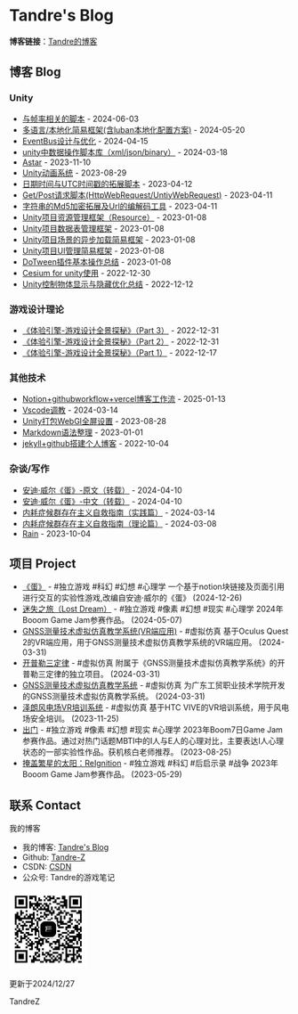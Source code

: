 # Tandre's Blog

**博客链接**：[Tandre的博客](https://tandre-z.github.io/)

## 博客 Blog
<!-- BLOG-LIST-START -->
### Unity

- [与帧率相关的脚本](https://tandrez.notion.site/80648c2a8e1f4ec9986c538f292686aa) - 2024-06-03
- [多语言/本地化简易框架(含luban本地化配置方案)](https://tandrez.notion.site/luban-05ca869e061348a694fec4e125ac95b4) - 2024-05-20
- [EventBus设计与优化](https://tandrez.notion.site/EventBus-123c4a1bbb4e4061b6ee54399b8c077d) - 2024-04-15
- [unity中数据操作脚本库（xml/json/binary）](https://tandrez.notion.site/unity-xml-json-binary-6183dce496094b1ba62e82baf6ccfced) - 2024-03-18
- [Astar](https://tandrez.notion.site/Astar-38bea8423b554229bd597b4458f3abcf) - 2023-11-10
- [Unity动画系统](https://tandrez.notion.site/Unity-2f02246f847e4d50ab1f576ba717b4a9) - 2023-08-29
- [日期时间与UTC时间戳的拓展脚本](https://tandrez.notion.site/UTC-22c1fa1ec80b4e14a015243da8b50150) - 2023-04-12
- [Get/Post请求脚本(HttpWebRequest/UntiyWebRequest)](https://tandrez.notion.site/Get-Post-HttpWebRequest-UntiyWebRequest-53a281df8d8b4c529afc398bc6773349) - 2023-04-11
- [字符串的Md5加密拓展及Url的编解码工具](https://tandrez.notion.site/Md5-Url-3d32277cd4fe42dbbb229dde38363610) - 2023-04-11
- [Unity项目资源管理框架（Resource）](https://tandrez.notion.site/Unity-Resource-3d6a45b002dd4b4283924cd047ed2cbc) - 2023-01-08
- [Unity项目数据表管理框架](https://tandrez.notion.site/Unity-07031b3050974190a36bc763ec8f1a41) - 2023-01-08
- [Unity项目场景的异步加载简易框架](https://tandrez.notion.site/Unity-720afc318b664729a3aa12bfc92ba8e7) - 2023-01-08
- [Unity项目UI管理简易框架](https://tandrez.notion.site/Unity-UI-be4ae8f2e9b944908c87dda039fa60e7) - 2023-01-08
- [DoTween插件基本操作总结](https://tandrez.notion.site/DoTween-0f13ece1519e4bb280664101286d7c65) - 2023-01-08
- [Cesium for unity使用](https://tandrez.notion.site/Cesium-for-unity-f9368ca325cb459d8057191e2868492b) - 2022-12-30
- [Unity控制物体显示与隐藏优化总结](https://tandrez.notion.site/Unity-7a7d4e16a54b440e8a4a5fcef151c818) - 2022-12-12

### 游戏设计理论

- [《体验引擎-游戏设计全景探秘》（Part 3）](https://tandrez.notion.site/Part-3-cfc9b0298e4b441bb7a714396c5fd5b6) - 2022-12-31
- [《体验引擎-游戏设计全景探秘》（Part 2）](https://tandrez.notion.site/Part-2-52add32cf08f4ecaa2fbdc71af9eb332) - 2022-12-31
- [《体验引擎-游戏设计全景探秘》（Part 1）](https://tandrez.notion.site/Part-1-753f92f31a624812a9193069bf34edab) - 2022-12-17

### 其他技术

- [Notion+githubworkflow+vercel博客工作流](https://tandrez.notion.site/Notion-githubworkflow-vercel-17adbd6ed8ac808a9b04e26b627f8d7c) - 2025-01-13
- [Vscode调教](https://tandrez.notion.site/Vscode-ad421974f54b42699858d1ef125ffff1) - 2024-03-14
- [Unity打包WebGl全屏设置](https://tandrez.notion.site/Unity-WebGl-ab9c9ddd5dc342789fd307732903e9d6) - 2023-08-28
- [Markdown语法整理](https://tandrez.notion.site/Markdown-a74a4288fc3c4a9da62fe828e36f9410) - 2023-01-01
- [jekyll+github搭建个人博客](https://tandrez.notion.site/jekyll-github-317211417ece489680b614a529566e00) - 2022-10-04

### 杂谈/写作

- [安迪·威尔《蛋》-原文（转载）](https://tandrez.notion.site/3acb15561df442e3be19f2b6c30125a3) - 2024-04-10
- [安迪·威尔《蛋》-中文（转载）](https://tandrez.notion.site/71364600a7814772b1987e71d3bf5ced) - 2024-04-10
- [内耗症候群存在主义自救指南（实践篇）](https://tandrez.notion.site/c300f298e70948bf9c1031ac200d95f5) - 2024-03-14
- [内耗症候群存在主义自救指南（理论篇）](https://tandrez.notion.site/065dc968f5184d2fb49d1a56e29898d5) - 2024-03-08
- [Rain](https://tandrez.notion.site/Rain-91093476056a4e75b6d0a25cb110697f) - 2023-10-04
<!-- BLOG-LIST-END -->

## 项目 Project
<!-- PROJECT-LIST-START -->
- [《蛋》](https://tandrez.notion.site/0d3b0b51c98c4def83f949efc63b2371) - #独立游戏 #科幻 #幻想 #心理学
  一个基于notion块链接及页面引用进行交互的实验性游戏,改编自安迪·威尔的《蛋》 (2024-12-26)
- [迷失之旅（Lost Dream）](https://tandrez.notion.site/Lost-Dream-483638ab7dc74b56ba8f9bc7987740f5) - #独立游戏 #像素 #幻想 #现实 #心理学
  2024年Booom Game Jam参赛作品。 (2024-05-07)
- [GNSS测量技术虚拟仿真教学系统(VR端应用)](https://tandrez.notion.site/GNSS-VR-704d8062ac1f4f19b229b5233b8d24ac) - #虚拟仿真
  基于Oculus Quest 2的VR端应用，用于GNSS测量技术虚拟仿真教学系统的VR端应用。 (2024-03-31)
- [开普勒三定律](https://tandrez.notion.site/f764d12cc78d4965a8d9e63da9ae353d) - #虚拟仿真
  附属于《GNSS测量技术虚拟仿真教学系统》的开普勒三定律的独立项目。 (2024-03-31)
- [GNSS测量技术虚拟仿真教学系统](https://tandrez.notion.site/GNSS-300eafc669a8478ba128717dba2fa2e2) - #虚拟仿真
  为广东工贸职业技术学院开发的GNSS测量技术虚拟仿真教学系统。 (2024-03-31)
- [泽朗风电场VR培训系统](https://tandrez.notion.site/VR-9be2fc940c6c4f7e8e75f0000ee6b736) - #虚拟仿真
  基于HTC VIVE的VR培训系统，用于风电场安全培训。 (2023-11-25)
- [出门](https://tandrez.notion.site/1a0085e32df94ef19a331126fee2d4e2) - #独立游戏 #像素 #幻想 #现实 #心理学
  2023年Boom7日Game Jam参赛作品。通过对热门话题MBTI中的I人与E人的心理对比，主要表达I人心理状态的一部实验性作品。获机核白老师推荐。 (2023-08-25)
- [掩盖繁星的太阳：ReIgnition](https://tandrez.notion.site/ReIgnition-98d2812d5bfe47a0a2cf5e9c54caa98a) - #独立游戏 #科幻 #后启示录 #战争
  2023年Booom Game Jam参赛作品。 (2023-05-29)
  <!-- PROJECT-LIST-END -->

## 联系 Contact

我的博客

- 我的博客:  [Tandre's Blog](https://tandre.cn)
- Github: [Tandre-Z](https://github.com/Tandre-Z)
- CSDN: [CSDN](https://blog.csdn.net/weixin_46050495?spm=1010.2135.3001.5343)
- 公众号: Tandre的游戏笔记
<img src="public/img/tandrewechat.jpg" alt="WeChat QR Code" width="140" height="140">

更新于2024/12/27

TandreZ
